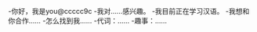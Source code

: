 -你好，我是you@ccccc9c
-我对……感兴趣。
-我目前正在学习汉语。
-我想和你合作……
-怎么找到我……
-代词：……
-趣事：……

<!---
Ccccccc9c/ccccccc9c是一个特殊的存储库，因为它的'README. Mdlibow（这个文件）出现在您的GitHub配置文件中。
您可以单击预览链接查看更改。
--->
